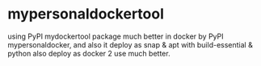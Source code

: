 # mypersonaldockertool
using PyPI mydockertool package much better in docker by PyPI mypersonaldocker, and also it deploy as snap &amp; apt with build-essential &amp; python also deploy as docker 2 use much better.
